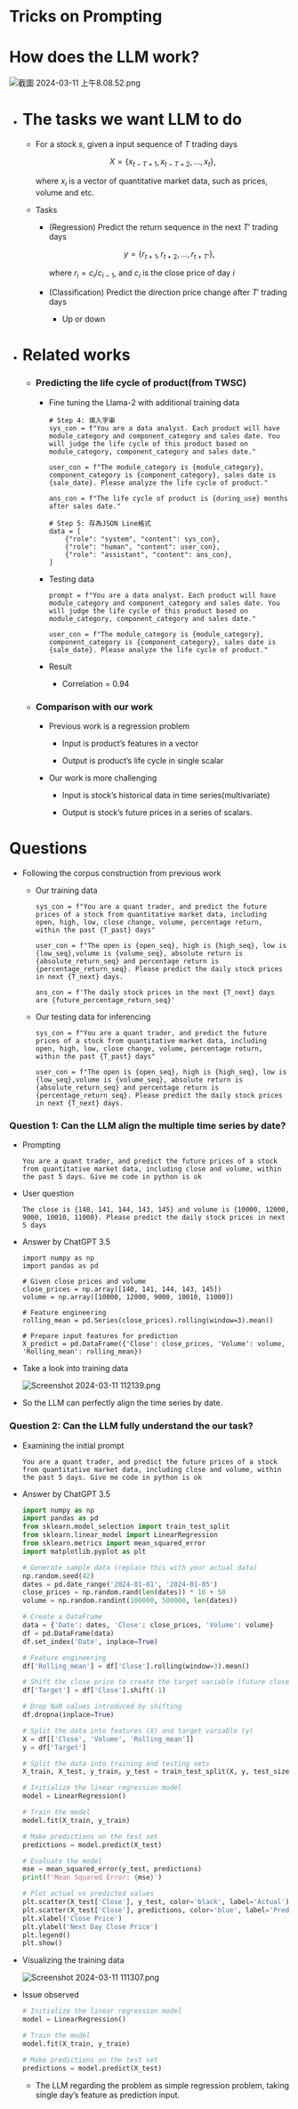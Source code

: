 # Tricks on Prompting

# How does the LLM work?

![截圖 2024-03-11 上午8.08.52.png](./Tricks%20on%20Prompting-assets/截圖%202024-03-11%20上午8.08.52.png)

+ # The tasks we want LLM to do

   - For a stock $s$, given a input sequence of $T$ trading days

      $$
      X=\{x_{t-T+1}, x_{t-T+2}, \ldots,x_t\},
      $$

      where $x_i$ is a vector of quantitative market data, such as prices, volume and etc.

   - Tasks

      - (Regression) Predict the return sequence in the next $T'$ trading days

         $$
         y=\{r_{t+1}, r_{t+2}, \ldots, r_{t+T'}\},
         $$

         where $r_{i} = c_{i}/c_{i-1}$, and $c_i$ is the close price of day $i$

      - (Classification) Predict the direction price change after $T'$ trading days

         - Up or down

+ # Related works

   + ### Predicting the life cycle of product(from TWSC)

      - Fine tuning the Llama-2 with additional training data

         ```!python
         # Step 4: 填入字串
         sys_con = f"You are a data analyst. Each product will have module_category and component_category and sales date. You will judge the life cycle of this product based on module_category, component_category and sales date."
         
         user_con = f"The module_category is {module_category}, component_category is {component_category}, sales date is {sale_date}. Please analyze the life cycle of product."
         
         ans_con = f"The life cycle of product is {during_use} months after sales date."
         
         # Step 5: 存為JSON Line格式
         data = [
             {"role": "system", "content": sys_con},
             {"role": "human", "content": user_con},
             {"role": "assistant", "content": ans_con},
         ]
         ```

      - Testing data

         ```!python
         prompt = f"You are a data analyst. Each product will have module_category and component_category and sales date. You will judge the life cycle of this product based on module_category, component_category and sales date."
         
         user_con = f"The module_category is {module_category}, component_category is {component_category}, sales date is {sale_date}. Please analyze the life cycle of product."
         ```

      - Result

         - Correlation = 0.94

   + ### Comparison with our work

      - Previous work is a regression problem

         - Input is product’s features in a vector

         - Output is product’s life cycle in single scalar

      - Our work is more challenging

         - Input is stock’s historical data in time series(multivariate)

         - Output is stock’s future prices in a series of scalars.

# Questions

- Following the corpus construction from previous work 

   - Our training data

      ```!python
      sys_con = f"You are a quant trader, and predict the future prices of a stock from quantitative market data, including open, high, low, close change, volume, percentage return, within the past {T_past} days"
      
      user_con = f"The open is {open_seq}, high is {high_seq}, low is {low_seq},volume is {volume_seq}, absolute return is {absolute_return_seq} and percentage return is {percentage_return_seq}. Please predict the daily stock prices in next {T_next} days.
      
      ans_con = f'The daily stock prices in the next {T_next} days are {future_percentage_return_seq}'
      ```

   - Our testing data for inferencing

      ```!python
      sys_con = f"You are a quant trader, and predict the future prices of a stock from quantitative market data, including open, high, low, close change, volume, percentage return, within the past {T_past} days"
      
      user_con = f"The open is {open_seq}, high is {high_seq}, low is {low_seq},volume is {volume_seq}, absolute return is {absolute_return_seq} and percentage return is {percentage_return_seq}. Please predict the daily stock prices in next {T_next} days.
      ```

### Question 1: Can the LLM align the multiple time series by date?

- Prompting

   ```!plain
   You are a quant trader, and predict the future prices of a stock from quantitative market data, including close and volume, within the past 5 days. Give me code in python is ok
   ```

- User question

   ```!plain
   The close is {140, 141, 144, 143, 145} and volume is {10000, 12000, 9000, 10010, 11000}. Please predict the daily stock prices in next 5 days
   ```

- Answer by ChatGPT 3.5

   ```!python
   import numpy as np
   import pandas as pd
   
   # Given close prices and volume
   close_prices = np.array([140, 141, 144, 143, 145])
   volume = np.array([10000, 12000, 9000, 10010, 11000])
   
   # Feature engineering
   rolling_mean = pd.Series(close_prices).rolling(window=3).mean()
   
   # Prepare input features for prediction
   X_predict = pd.DataFrame({'Close': close_prices, 'Volume': volume, 'Rolling_mean': rolling_mean})
   ```

- Take a look into training data

   ![Screenshot 2024-03-11 112139.png](./Tricks%20on%20Prompting-assets/Screenshot%202024-03-11%20112139.png)

- So the LLM can perfectly align the time series by date.

### Question 2: Can the LLM fully understand the our task?

- Examining the initial prompt

   ```!plain
   You are a quant trader, and predict the future prices of a stock from quantitative market data, including close and volume, within the past 5 days. Give me code in python is ok
   ```

- Answer by ChatGPT 3.5

   ```python
   import numpy as np
   import pandas as pd
   from sklearn.model_selection import train_test_split
   from sklearn.linear_model import LinearRegression
   from sklearn.metrics import mean_squared_error
   import matplotlib.pyplot as plt
   
   # Generate sample data (replace this with your actual data)
   np.random.seed(42)
   dates = pd.date_range('2024-01-01', '2024-01-05')
   close_prices = np.random.rand(len(dates)) * 10 + 50
   volume = np.random.randint(100000, 500000, len(dates))
   
   # Create a DataFrame
   data = {'Date': dates, 'Close': close_prices, 'Volume': volume}
   df = pd.DataFrame(data)
   df.set_index('Date', inplace=True)
   
   # Feature engineering
   df['Rolling_mean'] = df['Close'].rolling(window=3).mean()
   
   # Shift the close price to create the target variable (future close price)
   df['Target'] = df['Close'].shift(-1)
   
   # Drop NaN values introduced by shifting
   df.dropna(inplace=True)
   
   # Split the data into features (X) and target variable (y)
   X = df[['Close', 'Volume', 'Rolling_mean']]
   y = df['Target']
   
   # Split the data into training and testing sets
   X_train, X_test, y_train, y_test = train_test_split(X, y, test_size=0.2, random_state=42)
   
   # Initialize the linear regression model
   model = LinearRegression()
   
   # Train the model
   model.fit(X_train, y_train)
   
   # Make predictions on the test set
   predictions = model.predict(X_test)
   
   # Evaluate the model
   mse = mean_squared_error(y_test, predictions)
   print(f'Mean Squared Error: {mse}')
   
   # Plot actual vs predicted values
   plt.scatter(X_test['Close'], y_test, color='black', label='Actual')
   plt.scatter(X_test['Close'], predictions, color='blue', label='Predicted')
   plt.xlabel('Close Price')
   plt.ylabel('Next Day Close Price')
   plt.legend()
   plt.show()
   ```

- Visualizing the training data

   ![Screenshot 2024-03-11 111307.png](./Tricks%20on%20Prompting-assets/Screenshot%202024-03-11%20111307.png)

- Issue observed

   ```python
   # Initialize the linear regression model
   model = LinearRegression()
   
   # Train the model
   model.fit(X_train, y_train)
   
   # Make predictions on the test set
   predictions = model.predict(X_test)
   ```

   - The LLM regarding the problem as simple regression problem, taking single day’s feature as prediction input.